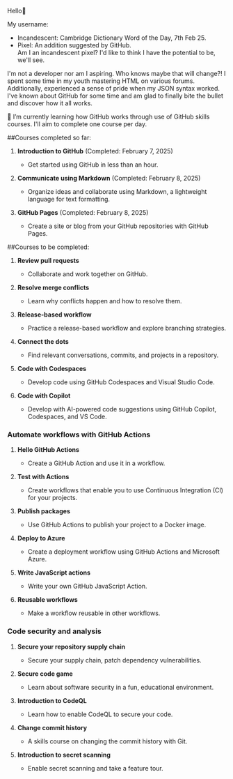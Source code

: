 Hello👋


My username:
- Incandescent: Cambridge Dictionary Word of the Day, 7th Feb 25.
- Pixel: An addition suggested by GitHub.  
Am I an incandescent pixel? I'd like to think I have the potential to be, we'll see.


I'm not a developer nor am I aspiring. Who knows maybe that will change?!
I spent some time in my youth mastering HTML on various forums. Additionally, experienced a sense of pride when my JSON syntax worked.
I've known about GitHub for some time and am glad to finally bite the bullet and discover how it all works.


🌱 I’m currently learning how GitHub works through use of GitHub skills courses. I'll aim to complete one course per day.


##Courses completed so far:

1. **Introduction to GitHub** (Completed: February 7, 2025)
   - Get started using GitHub in less than an hour.

2. **Communicate using Markdown** (Completed: February 8, 2025)
   - Organize ideas and collaborate using Markdown, a lightweight language for text formatting.

3. **GitHub Pages** (Completed: February 8, 2025)
   - Create a site or blog from your GitHub repositories with GitHub Pages.

##Courses to be completed:

1. **Review pull requests**
   - Collaborate and work together on GitHub.

2. **Resolve merge conflicts**
   - Learn why conflicts happen and how to resolve them.

3. **Release-based workflow**
   - Practice a release-based workflow and explore branching strategies.

4. **Connect the dots**
   - Find relevant conversations, commits, and projects in a repository.

5. **Code with Codespaces**
   - Develop code using GitHub Codespaces and Visual Studio Code.

6. **Code with Copilot**
   - Develop with AI-powered code suggestions using GitHub Copilot, Codespaces, and VS Code.

### Automate workflows with GitHub Actions

1. **Hello GitHub Actions**
   - Create a GitHub Action and use it in a workflow.

2. **Test with Actions**
   - Create workflows that enable you to use Continuous Integration (CI) for your projects.

3. **Publish packages**
   - Use GitHub Actions to publish your project to a Docker image.

4. **Deploy to Azure**
   - Create a deployment workflow using GitHub Actions and Microsoft Azure.

5. **Write JavaScript actions**
   - Write your own GitHub JavaScript Action.

6. **Reusable workflows**
   - Make a workflow reusable in other workflows.

### Code security and analysis

1. **Secure your repository supply chain**
   - Secure your supply chain, patch dependency vulnerabilities.

2. **Secure code game**
   - Learn about software security in a fun, educational environment.

3. **Introduction to CodeQL**
   - Learn how to enable CodeQL to secure your code.

4. **Change commit history**
   - A skills course on changing the commit history with Git.

5. **Introduction to secret scanning**
   - Enable secret scanning and take a feature tour.
